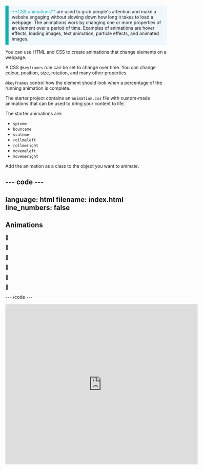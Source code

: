 <p style="border-left: solid; border-width:10px; border-color: #0faeb0; background-color: aliceblue; padding: 10px;">
<span style="color: #0faeb0">**CSS animations**</span> are used to grab people's attention and make a website engaging without slowing down how long it takes to load a webpage. The animations work by changing one or more properties of an element over a period of time. Examples of animations are hover effects, loading images, text animation, particle effects, and animated images. 
</p>

You can use HTML and CSS to create animations that change elements on a webpage.

A CSS `@keyframes` rule can be set to change over time. You can change colour, position, size, rotation, and many other properties.

`@keyframes` control how the element should look when a percentage of the running animation is complete.

The starter project contains an `animation.css` file with custom-made animations that can be used to bring your content to life.

The starter animations are:

- `spinme`
- `bounceme`
- `scaleme`
- `rollmeleft`
- `rollmeright`
- `movemeleft`
- `movemeright`

Add the animation as a class to the object you want to animate.

## --- code ---

language: html
filename: index.html
line_numbers: false
--------------------------------------------------------

<section class="xcenter">
  <h2 class="scaleme">Animations</h2>
</section>

<section class="xcenter">
 <p class="bigfont rollmeleft">🐶</p>
 <p class="bigfont bounceme">🐶</p>
 <p class="bigfont rollmeright">🐶</p>
</section>  

<section class="xcenter">
  <p class="bigfont movemeleft">🐶</p>
  <p class="bigfont spinme">🐶</p>
  <p class="bigfont movemeright">🐶</p>
</section>

\--- /code ---

<iframe src="https://staging-editor.raspberrypi.org/en/embed/viewer/animation-examples" width="600" height="500" frameborder="0" marginwidth="0" marginheight="0" allowfullscreen> </iframe>
